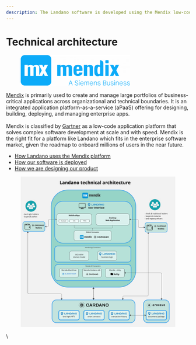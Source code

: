 ```yaml
---
description: The Landano software is developed using the Mendix low-code platform.
---
```


# Technical architecture



<figure><img src="../.gitbook/assets/mendix-1-300x84.png" alt=""><figcaption></figcaption></figure>

[Mendix](https://mendix.com) is primarily used to create and manage large portfolios of business-critical applications across organizational and technical boundaries. It is an integrated application platform-as-a-service (aPaaS) offering for designing, building, deploying, and managing enterprise apps. \
\
Mendix is classified by [Gartner](https://www.mendix.com/evaluation-guide/gartner-forrester-mendix/) as a low-code application platform that solves complex software development at scale and with speed. Mendix is the right fit for a platform like Landano which fits in the enterprise software market, given the roadmap to onboard millions of users in the near future.&#x20;

* [How Landano uses the Mendix platform](mendix-platform.md)
* [How our software is deployed](deployment-architecture.md)
* [How we are designing our product](domain-driven-development.md)

<figure><img src="../.gitbook/assets/2024-04-23--Landano--technical-architecture-v1.jpg" alt=""><figcaption></figcaption></figure>

\
